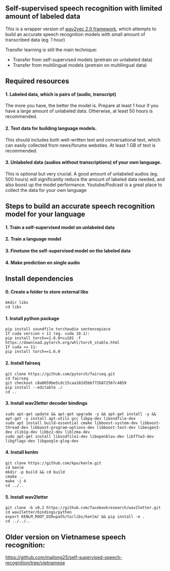 ## Self-supervised speech recognition with limited amount of labeled data


This is a wrapper version of [wav2vec 2.0 framework](https://github.com/pytorch/fairseq/tree/master/examples/wav2vec), which attempts to build an accurate speech recognition models with small amount of transcribed data (eg. 1 hour)


Transfer learning is still the main technique:
 - Transfer from self-supervised models (pretrain on unlabeled data)
 - Transfer from multilingual models (pretrain on multilingual data)

## Required resources

#### 1. Labeled data, which is pairs of (audio, transcript)
The more you have, the better the model is. Prepare at least 1 hour if you have a large amount of  unlabeled data. Otherwise, at least 50 hours is recommended.

#### 2. Text data for building language models. 
This should includes both well-written text and conversational text, which can easily collected from news/forums websties. At least 1 GB of text is recommended.

#### 3. Unlabeled data (audios without transcriptions) of your own language. 
This is optional but very crucial. A good amount of unlabeled audios (eg. 500 hours) will significantly reduce the amount of labeled data needed, and also boost up the model performance. Youtube/Podcast is a great place to collect the data for your own language

## Steps to build an accurate speech recognition model for your language

#### 1. Train a self-supervised model on unlabeled data

#### 2. Train a language model

#### 3. Finetune the self-supervised model on the labeled data

#### 4. Make prediction on single audio

## Install dependencies

#### 0. Create a folder to store external libs
```
mkdir libs
cd libs
```

#### 1. Install python package
```
pip install soundfile torchaudio sentencepiece
If cuda version < 11 (eg. cuda 10.1):
pip install torch==1.6.0+cu101 -f https://download.pytorch.org/whl/torch_stable.html
If cuda >= 11:
pip install torch==1.6.0
```

#### 2. Install fairseq
```
git clone https://github.com/pytorch/fairseq.git
cd fairseq
git checkout c8a0659be5cdc15caa102d5bbf72b872567c4859
pip install --editable ./
cd ..
```

#### 3. Install wav2letter decoder bindings
```
sudo apt-get update && apt-get upgrade -y && apt-get install -y && apt-get -y install apt-utils gcc libpq-dev libsndfile-dev
sudo apt install build-essential cmake libboost-system-dev libboost-thread-dev libboost-program-options-dev libboost-test-dev libeigen3-dev zlib1g-dev libbz2-dev liblzma-dev
sudo apt-get install libsndfile1-dev libopenblas-dev libfftw3-dev libgflags-dev libgoogle-glog-dev
```

#### 4. Install kenlm
```
git clone https://github.com/kpu/kenlm.git
cd kenlm
mkdir -p build && cd build
cmake ..
make -j 4
cd ../..
```

#### 5. Install wav2letter
```
git clone -b v0.2 https://github.com/facebookresearch/wav2letter.git
cd wav2letter/bindings/python
export KENLM_ROOT_DIR=path/to/libs/kenlm/ && pip install -e .
cd ../../..
```

## Older version on Vietnamese speech recognition: 
https://github.com/mailong25/self-supervised-speech-recognition/tree/vietnamese
